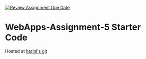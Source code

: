 [![Review Assignment Due Date](https://classroom.github.com/assets/deadline-readme-button-24ddc0f5d75046c5622901739e7c5dd533143b0c8e959d652212380cedb1ea36.svg)](https://classroom.github.com/a/7kKA03Up)
# WebApps-Assignment-5 Starter Code

Hosted at [harini's git](https://44-563-webapps-f23.github.io/44563-webapps-f23-assignment5-HariniBeeram/cities.html)
